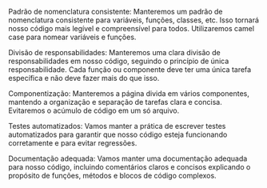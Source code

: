 Padrão de nomenclatura consistente: Manteremos um padrão de nomenclatura consistente para variáveis, funções, classes, etc. Isso tornará nosso código mais legível e compreensível para todos. Utilizaremos camel case para nomear variáveis e funções.

Divisão de responsabilidades: Manteremos uma clara divisão de responsabilidades em nosso código, seguindo o princípio de única responsabilidade. Cada função ou componente deve ter uma única tarefa específica e não deve fazer mais do que isso.

Componentização: Manteremos a página divida em vários componentes, mantendo a organização e separação de tarefas clara e concisa. Evitaremos o acúmulo de código em um só arquivo.

Testes automatizados: Vamos manter a prática de escrever testes automatizados para garantir que nosso código esteja funcionando corretamente e para evitar regressões.

Documentação adequada: Vamos manter uma documentação adequada para nosso código, incluindo comentários claros e concisos explicando o propósito de funções, métodos e blocos de código complexos.
